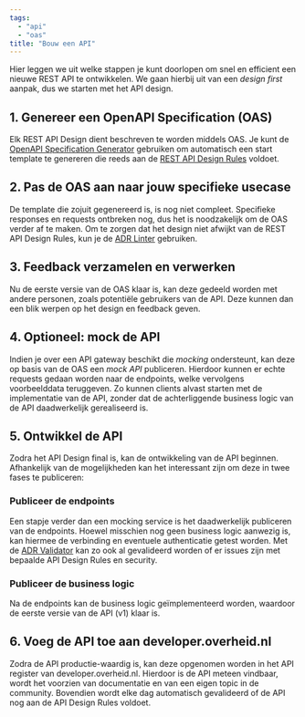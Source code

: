 ```yaml
---
tags:
  - "api"
  - "oas"
title: "Bouw een API"
---
```


Hier leggen we uit welke stappen je kunt doorlopen om snel en efficient een nieuwe REST API te ontwikkelen. We gaan hierbij uit van een _design first_ aanpak, dus we starten met het API design.

## 1. Genereer een OpenAPI Specification (OAS)

Elk REST API Design dient beschreven te worden middels OAS. Je kunt de [OpenAPI Specification Generator](https://developer.overheid.nl/tools/oas-generator) gebruiken om automatisch een start template te genereren die reeds aan de [REST API Design Rules](https://gitdocumentatie.logius.nl/publicatie/api/adr/#list-of-technical-rules) voldoet.

## 2. Pas de OAS aan naar jouw specifieke usecase

De template die zojuit gegenereerd is, is nog niet compleet. Specifieke responses en requests ontbreken nog, dus het is noodzakelijk om de OAS verder af te maken. Om te zorgen dat het design niet afwijkt van de REST API Design Rules, kun je de [ADR Linter](../tools/api-design-rules-linter) gebruiken.

## 3. Feedback verzamelen en verwerken

Nu de eerste versie van de OAS klaar is, kan deze gedeeld worden met andere personen, zoals potentiële gebruikers van de API. Deze kunnen dan een blik werpen op het design en feedback geven.

## 4. Optioneel: mock de API

Indien je over een API gateway beschikt die _mocking_ ondersteunt, kan deze op basis van de OAS een _mock API_ publiceren. Hierdoor kunnen er echte requests gedaan worden naar de endpoints, welke vervolgens voorbeelddata teruggeven. Zo kunnen clients alvast starten met de implementatie van de API, zonder dat de achterliggende business logic van de API daadwerkelijk gerealiseerd is.

## 5. Ontwikkel de API

Zodra het API Design final is, kan de ontwikkeling van de API beginnen. Afhankelijk van de mogelijkheden kan het interessant zijn om deze in twee fases te publiceren:

### Publiceer de endpoints

Een stapje verder dan een mocking service is het daadwerkelijk publiceren van de endpoints. Hoewel misschien nog geen business logic aanwezig is, kan hiermee de verbinding en eventuele authenticatie getest worden. Met de [ADR Validator](../tools/api-design-rules-validator) kan zo ook al gevalideerd worden of er issues zijn met bepaalde API Design Rules en security.

### Publiceer de business logic

Na de endpoints kan de business logic geïmplementeerd worden, waardoor de eerste versie van de API (v1) klaar is.

## 6. Voeg de API toe aan developer.overheid.nl

Zodra de API productie-waardig is, kan deze opgenomen worden in het API register van developer.overheid.nl. Hierdoor is de API meteen vindbaar, wordt het voorzien van documentatie en van een eigen topic in de community. Bovendien wordt elke dag automatisch gevalideerd of de API nog aan de API Design Rules voldoet.
